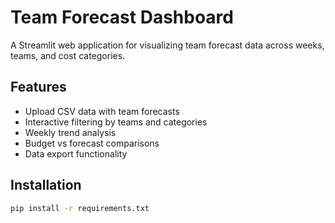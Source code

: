 # Team Forecast Dashboard

A Streamlit web application for visualizing team forecast data across weeks, teams, and cost categories.

## Features
- Upload CSV data with team forecasts
- Interactive filtering by teams and categories
- Weekly trend analysis
- Budget vs forecast comparisons
- Data export functionality

## Installation
```bash
pip install -r requirements.txt